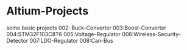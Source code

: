 # Altium-Projects
some basic projects
002: Buck-Converter
003:Boost-Converter
004:STM32F103C8T6
005:Voltage-Regulator
006:Wireless-Security-Detector
007:LDO-Regulator
008:Can-Bus
